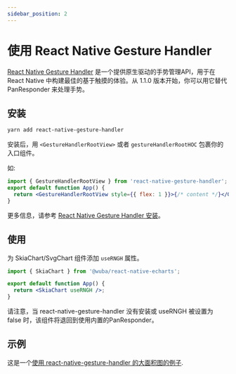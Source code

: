 ```yaml
---
sidebar_position: 2
---
```


# 使用 React Native Gesture Handler

[React Native Gesture Handler](https://github.com/software-mansion/react-native-gesture-handler/) 是一个提供原生驱动的手势管理API，用于在 React Native 中构建最佳的基于触摸的体验。从 1.1.0 版本开始，你可以用它替代 PanResponder 来处理手势。

## 安装

```bash
yarn add react-native-gesture-handler
```

安装后，用 `<GestureHandlerRootView>` 或者 `gestureHandlerRootHOC` 包裹你的入口组件。

如:

```jsx
import { GestureHandlerRootView } from 'react-native-gesture-handler';
export default function App() {
  return <GestureHandlerRootView style={{ flex: 1 }}>{/* content */}</GestureHandlerRootView>;
}
```

更多信息，请参考 [React Native Gesture Handler 安装](https://docs.swmansion.com/react-native-gesture-handler/docs/installation)。

## 使用

为 SkiaChart/SvgChart 组件添加 `useRNGH` 属性。

```jsx
import { SkiaChart } from '@wuba/react-native-echarts';

export default function App() {
  return <SkiaChart useRNGH />;
}
```

请注意，当 react-native-gesture-handler 没有安装或 useRNGH 被设置为 false 时，该组件将退回到使用内置的PanResponder。

## 示例

这是一个[使用 react-native-gesture-handler 的大面积图的例子](../expo-snacks/large-area-chart-use-rngh).

